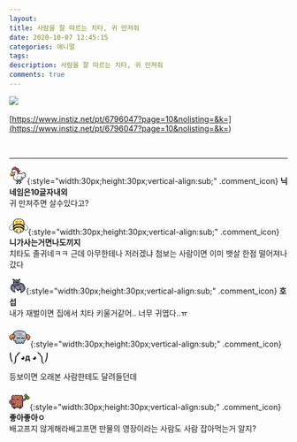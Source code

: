 ```yaml
---
layout: 
title: 사람을 잘 따르는 치타, 귀 만져줘
date: 2020-10-07 12:45:15
categories: 애니멀
tags: 
description: 사람을 잘 따르는 치타, 귀 만져줘
comments: true
---
```


![](https://blog.kakaocdn.net/dn/v0cqJ/btqKbV1yiad/8clWfGSFT7d5le1VV6b1jK/img.gif)

[https://www.instiz.net/pt/6796047?page=10&nolisting=&k=](<https://www.instiz.net/pt/6796047?page=10&nolisting=&k=>)

​

* * *

![comment](/assets/character/chicken.png){:style="width:30px;height:30px;vertical-align:sub;" .comment_icon} **닉네임은10글자내외**  
귀 만져주면 살수있다고?   
  
![comment](/assets/character/bee.png){:style="width:30px;height:30px;vertical-align:sub;" .comment_icon} **니가사는거면나도끼지**  
치타도 졸귀네ㅋㅋ 근데 아무한테나 저러겠냐 첨보는 사람이면 이미 뱃살 한점 떨어져나갔다   
  
![comment](/assets/character/bat.png){:style="width:30px;height:30px;vertical-align:sub;" .comment_icon} **호섭**  
내가 재벌이면 집에서 치타 키울거같어.. 너무 귀엽다..ㅠ   
  
![comment](/assets/character/skull.png){:style="width:30px;height:30px;vertical-align:sub;" .comment_icon} **⎝༼ ◕д ◕ ༽⎠**  
등보이면 오래본 사람한테도 달려들던데   
  
![comment](/assets/character/trunk.png){:style="width:30px;height:30px;vertical-align:sub;" .comment_icon} **좋아좋아ㅇ**  
배고프지 않게해라배고프면 만물의 영장이라는 사람도 사람 잡아먹는거 알지?   
  

